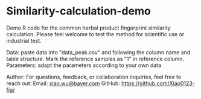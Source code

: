 # Similarity-calculation-demo
Demo R code for the common herbal product fingerprint similarity calculation. Please feel welcome to test the method for scientific use or industrial test.

Data: paste data into "data_peak.csv" and following the column name and table structure. Mark the reference samples as "1" in reference column.
Parameters: adapt the parameters according to your own data

Author: 
For questions, feedback, or collaboration inquiries, feel free to reach out:
Email: xiao.wu@bayer.com
GitHub: https://github.com/Xiao0123-fig/
